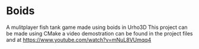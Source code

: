 # Boids
A mulitplayer fish tank game made using boids in Urho3D
This project can be made using CMake
a video demostration can be found in the project files and at 
https://www.youtube.com/watch?v=mNuL8VUmqq4


